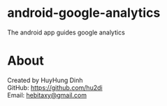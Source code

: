 # android-google-analytics
The android app guides google analytics

# About
Created by HuyHung Dinh<br>
GitHub: https://github.com/hu2di<br>
Email: hebitaxy@gmail.com
